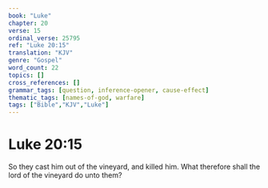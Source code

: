 ```yaml
---
book: "Luke"
chapter: 20
verse: 15
ordinal_verse: 25795
ref: "Luke 20:15"
translation: "KJV"
genre: "Gospel"
word_count: 22
topics: []
cross_references: []
grammar_tags: [question, inference-opener, cause-effect]
thematic_tags: [names-of-god, warfare]
tags: ["Bible","KJV","Luke"]
---
```


# Luke 20:15

So they cast him out of the vineyard, and killed him. What therefore shall the lord of the vineyard do unto them?
